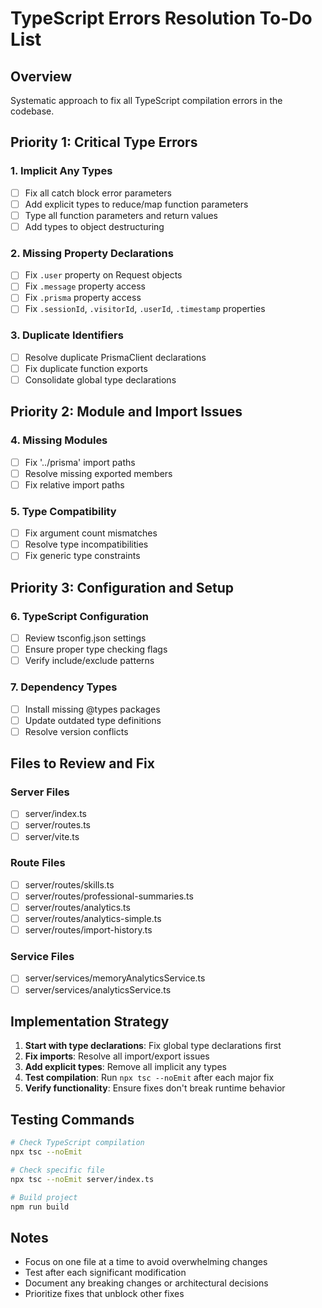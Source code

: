 # TypeScript Errors Resolution To-Do List

## Overview
Systematic approach to fix all TypeScript compilation errors in the codebase.

## Priority 1: Critical Type Errors

### 1. Implicit Any Types
- [ ] Fix all catch block error parameters
- [ ] Add explicit types to reduce/map function parameters
- [ ] Type all function parameters and return values
- [ ] Add types to object destructuring

### 2. Missing Property Declarations
- [ ] Fix `.user` property on Request objects
- [ ] Fix `.message` property access
- [ ] Fix `.prisma` property access
- [ ] Fix `.sessionId`, `.visitorId`, `.userId`, `.timestamp` properties

### 3. Duplicate Identifiers
- [ ] Resolve duplicate PrismaClient declarations
- [ ] Fix duplicate function exports
- [ ] Consolidate global type declarations

## Priority 2: Module and Import Issues

### 4. Missing Modules
- [ ] Fix '../prisma' import paths
- [ ] Resolve missing exported members
- [ ] Fix relative import paths

### 5. Type Compatibility
- [ ] Fix argument count mismatches
- [ ] Resolve type incompatibilities
- [ ] Fix generic type constraints

## Priority 3: Configuration and Setup

### 6. TypeScript Configuration
- [ ] Review tsconfig.json settings
- [ ] Ensure proper type checking flags
- [ ] Verify include/exclude patterns

### 7. Dependency Types
- [ ] Install missing @types packages
- [ ] Update outdated type definitions
- [ ] Resolve version conflicts

## Files to Review and Fix

### Server Files
- [ ] server/index.ts
- [ ] server/routes.ts
- [ ] server/vite.ts

### Route Files
- [ ] server/routes/skills.ts
- [ ] server/routes/professional-summaries.ts
- [ ] server/routes/analytics.ts
- [ ] server/routes/analytics-simple.ts
- [ ] server/routes/import-history.ts

### Service Files
- [ ] server/services/memoryAnalyticsService.ts
- [ ] server/services/analyticsService.ts

## Implementation Strategy

1. **Start with type declarations**: Fix global type declarations first
2. **Fix imports**: Resolve all import/export issues
3. **Add explicit types**: Remove all implicit any types
4. **Test compilation**: Run `npx tsc --noEmit` after each major fix
5. **Verify functionality**: Ensure fixes don't break runtime behavior

## Testing Commands

```bash
# Check TypeScript compilation
npx tsc --noEmit

# Check specific file
npx tsc --noEmit server/index.ts

# Build project
npm run build
```

## Notes

- Focus on one file at a time to avoid overwhelming changes
- Test after each significant modification
- Document any breaking changes or architectural decisions
- Prioritize fixes that unblock other fixes